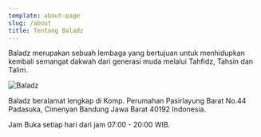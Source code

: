 ```yaml
---
template: about-page
slug: /about
title: Tentang Baladz
---
```

Baladz merupakan sebuah lembaga yang bertujuan untuk menhidupkan kembali semangat dakwah dari generasi muda melalui Tahfidz, Tahsin dan Talim.

![Baladz](/assets/baladz-min.png "Baladz")

Baladz beralamat lengkap di Komp. Perumahan Pasirlayung Barat No.44 Padasuka, Cimenyan Bandung Jawa Barat 40192 Indonesia.

Jam Buka setiap hari dari jam 07:00 - 20:00 WIB.